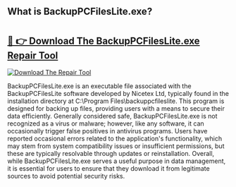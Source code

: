 ## What is BackupPCFilesLite.exe? 

# <h2><a href="https://exedetect.com/download.php?BackupPCFilesLite.exe">🔗 👉 Download The BackupPCFilesLite.exe Repair Tool</a></h2>

[![Download The Repair Tool](https://exedetect.com/download-button.jpg)](https://exedetect.com/download.php?BackupPCFilesLite.exe)

BackupPCFilesLite.exe is an executable file associated with the BackupPCFilesLite software developed by Nicetex Ltd, typically found in the installation directory at C:\Program Files\backuppcfileslite. This program is designed for backing up files, providing users with a means to secure their data efficiently. Generally considered safe, BackupPCFilesLite.exe is not recognized as a virus or malware; however, like any software, it can occasionally trigger false positives in antivirus programs. Users have reported occasional errors related to the application's functionality, which may stem from system compatibility issues or insufficient permissions, but these are typically resolvable through updates or reinstallation. Overall, while BackupPCFilesLite.exe serves a useful purpose in data management, it is essential for users to ensure that they download it from legitimate sources to avoid potential security risks.